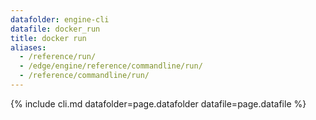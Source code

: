 ```yaml
---
datafolder: engine-cli
datafile: docker_run
title: docker run
aliases:
  - /reference/run/
  - /edge/engine/reference/commandline/run/
  - /reference/commandline/run/
---
```

<!--
This page is automatically generated from Docker's source code. If you want to
suggest a change to the text that appears here, open a ticket or pull request
in the source repository on GitHub:

https://github.com/docker/cli
-->
{% include cli.md datafolder=page.datafolder datafile=page.datafile %}
